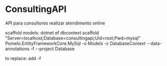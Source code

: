 # ConsultingAPI
API para consultores realizar atendimento online

scaffold models:
dotnet ef dbcontext scaffold "Server=localhost;Database=consultingapi;Uid=root;Pwd=mysql" Pomelo.EntityFrameworkCore.MySql -o Models -c DatabaseContext --data-annotations -f --project Database

to replace: add -f